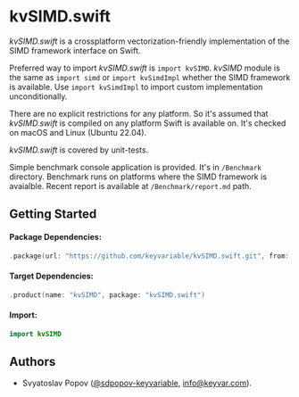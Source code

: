 # kvSIMD.swift

*kvSIMD.swift* is a crossplatform vectorization-friendly implementation of the SIMD framework interface on Swift.

Preferred way to import *kvSIMD.swift* is `import kvSIMD`.
*kvSIMD* module is the same as `import simd` or `import kvSimdImpl` whether the SIMD framework is available.
Use `import kvSimdImpl` to import custom implementation unconditionally.

There are no explicit restrictions for any platform.
So it's assumed that *kvSIMD.swift* is compiled on any platform Swift is available on.
It's checked on macOS and Linux (Ubuntu 22.04).
 
*kvSIMD.swift* is covered by unit-tests.

Simple benchmark console application is provided.
It's in `/Benchmark` directory.
Benchmark runs on platforms where the SIMD framework is avaialble.
Recent report is available at `/Benchmark/report.md` path.


## Getting Started

#### Package Dependencies:
```swift
.package(url: "https://github.com/keyvariable/kvSIMD.swift.git", from: "1.0.0")
```
#### Target Dependencies:
```swift
.product(name: "kvSIMD", package: "kvSIMD.swift")
```
#### Import:
```swift
import kvSIMD
```


## Authors

- Svyatoslav Popov ([@sdpopov-keyvariable](https://github.com/sdpopov-keyvariable), [info@keyvar.com](mailto:info@keyvar.com)).
